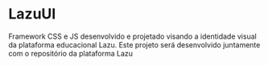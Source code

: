 # LazuUI
Framework CSS e JS desenvolvido e projetado visando a identidade visual da plataforma educacional Lazu. Este projeto será desenvolvido juntamente com o repositório da plataforma Lazu
